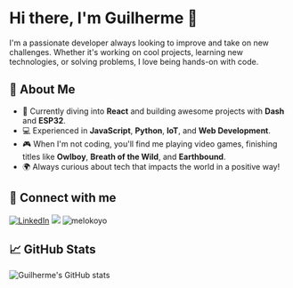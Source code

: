 # Hi there, I'm Guilherme 👋

I'm a passionate developer always looking to improve and take on new challenges. Whether it's working on cool projects, learning new technologies, or solving problems, I love being hands-on with code.

## 🚀 About Me

- 🌱 Currently diving into **React** and building awesome projects with **Dash** and **ESP32**.
- 💻 Experienced in **JavaScript**, **Python**, **IoT**, and **Web Development**.
- 🎮 When I'm not coding, you'll find me playing video games, finishing titles like **Owlboy**, **Breath of the Wild**, and **Earthbound**.
- 🌍 Always curious about tech that impacts the world in a positive way!

## 🔗 Connect with me

[![LinkedIn](https://img.shields.io/badge/LinkedIn-blue?style=for-the-badge&logo=linkedin&logoColor=white)](https://www.linkedin.com/in/guilherme-melo-b469a92b5/)
<img src="https://img.shields.io/badge/-7289DA?style=for-the-badge&logo=discord&logoColor=white"/> ![melokoyo](https://img.shields.io/badge/melokoyo-7289DA?style=for-the-badge&logoColor=white)

## 📈 GitHub Stats

![Guilherme's GitHub stats](https://github-readme-stats.vercel.app/api?username=gmelo21&show_icons=true&theme=radical)
